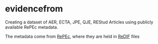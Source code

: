 # evidencefrom
Creating a dataset of AER, ECTA, JPE, QJE, REStud Articles using publicly available RePEc metadata.

The metadata come from [RePEc](ftp://ftp.repec.org/opt/ReDIF/RePEc/), where they are held in [ReDIF](http://openlib.org/acmes/root/docu/redif_1.html) files 